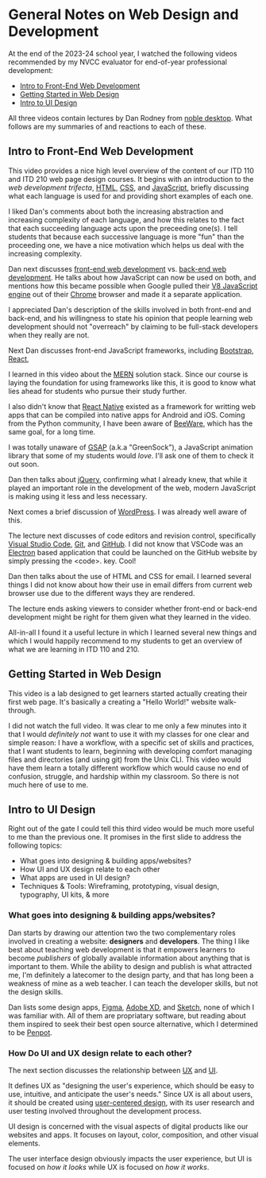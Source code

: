 # General Notes on Web Design and Development

At the end of the 2023-24 school year, I watched the following videos
recommended by my NVCC evaluator for end-of-year professional development:

* [Intro to Front-End Web Development](https://www.youtube.com/watch?v=7C4dv8vuwEk)
* [Getting Started in Web Design](https://www.youtube.com/watch?v=05r34Q9oM-8)
* [Intro to UI Design](https://www.youtube.com/watch?v=GbJLsSi7ehY)

All three videos contain lectures by Dan Rodney from
[noble desktop](https://www.nobledesktop.com/).  What follows are my summaries
of and reactions to each of these.


## Intro to Front-End Web Development

This video provides a nice high level overview of the content of our
ITD 110 and ITD 210 web page design courses. It begins with an introduction
to the *web development trifecta*,
[HTML](https://en.wikipedia.org/wiki/HTML),
[CSS](https://en.wikipedia.org/wiki/CSS),
and [JavaScript](https://en.wikipedia.org/wiki/JavaScript), briefly discussing
what each language is used for and providing short examples of each one.

I liked Dan's comments about both the increasing abstraction and increasing
complexity of each language, and how this relates to the fact that each
succeeding language acts upon the preceeding one(s). I tell students that
because each successive language is more "fun" than the proceeding one, we
have a nice motivation which helps us deal with the increasing complexity.

Dan next discusses
[front-end web development](https://en.wikipedia.org/wiki/Front-end_web_development) vs.
[back-end web development](https://en.wikipedia.org/wiki/Client%E2%80%93server_model#Server-side).
He talks about how JavaScript can now be used on both, and mentions how this
became possible when Google pulled their
[V8 JavaScript engine](https://en.wikipedia.org/wiki/V8_(JavaScript_engine))
out of their [Chrome](https://en.wikipedia.org/wiki/Google_Chrome) browser and
made it a separate application.

I appreciated Dan's description of the skills involved in both front-end and
back-end, and his willingness to state his opinion that people learning
web development should not "overreach" by claiming to be full-stack developers
when they really are not.

Next Dan discusses front-end JavaScript frameworks, including
[Bootstrap](https://en.wikipedia.org/wiki/Bootstrap_(front-end_framework)),
[React](https://en.wikipedia.org/wiki/React_(JavaScript_library)),

I learned in this video about the 
[MERN](https://en.wikipedia.org/wiki/MEAN_(solution_stack)) solution stack.
Since our course is laying the foundation for using frameworks like this, it
is good to know what lies ahead for students who pursue their study further.

I also didn't know that
[React Native](https://en.wikipedia.org/wiki/React_Native) existed as a
framework for writting web apps that can be compiled into native apps for
Android and iOS. Coming from the Python community, I have been aware of
[BeeWare](https://beeware.org/), which has the same goal, for a long time.

I was totally unaware of [GSAP](https://gsap.com/) (a.k.a "GreenSock"),
a JavaScript animation library that some of my students would *love*. I'll
ask one of them to check it out soon.

Dan then talks about [jQuery](https://en.wikipedia.org/wiki/JQuery), confirming
what I already knew, that while it played an important role in the development
of the web, modern JavaScript is making using it less and less necessary.

Next comes a brief discussion of
[WordPress](https://en.wikipedia.org/wiki/WordPress). I was already well aware
of this.

The lecture next discusses of code editors and revision control, specifically 
[Visual Studio Code](https://en.wikipedia.org/wiki/Visual_Studio_Code),
[Git](https://en.wikipedia.org/wiki/Git), and
[GitHub](https://en.wikipedia.org/wiki/GitHub). I did not know that
VSCode was an
[Electron](https://en.wikipedia.org/wiki/Electron_(software_framework)) based
application that could be launched on the GitHub website by simply pressing the
<code>.</code> key. Cool!

Dan then talks about the use of HTML and CSS for email. I learned several
things I did not know about how their use in email differs from current web
browser use due to the different ways they are rendered.

The lecture ends asking viewers to consider whether front-end or back-end
development might be right for them given what they learned in the video.

All-in-all I found it a useful lecture in which I learned several new things
and which I would happily recommend to my students to get an overview of
what we are learning in ITD 110 and 210.


## Getting Started in Web Design

This video is a lab designed to get learners started actually creating their
first web page.  It's basically a creating a "Hello World!" website
walk-through.

I did not watch the full video.  It was clear to me only a few minutes into it
that I would *definitely not* want to use it with my classes for one clear and
simple reason: I have a workflow, with a specific set of skills and practices,
that I want students to learn, beginning with developing comfort managing files
and directories (and using git) from the Unix CLI.  This video would have them
learn a totally different workflow which would cause no end of confusion,
struggle, and hardship within my classroom. So there is not much here of use
to me.


## Intro to UI Design

Right out of the gate I could tell this third video would be much more useful
to me than the previous one. It promises in the first slide to address the
following topics:

* What goes into designing &amp; building apps/websites?
* How UI and UX design relate to each other
* What apps are used in UI design?
* Techniques &amp; Tools: Wireframing, prototyping, visual design, typography,
  UI kits, &amp; more

### What goes into designing &amp; building apps/websites?

Dan starts by drawing our attention two the two complementary roles involved in
creating a website: **designers** and **developers**.  The thing I like best
about teaching web development is that it empowers learners to become
*publishers* of globally available information about anything that is important
to them.  While the ability to design and publish is what attracted me, I'm
definitely a latecomer to the design party, and that has long been a weakness of
mine as a web teacher. I can teach the developer skills, but not the design
skills.

Dan lists some design apps, [Figma](https://en.wikipedia.org/wiki/Figma),
[Adobe XD](https://en.wikipedia.org/wiki/Adobe_XD),
and [Sketch](https://en.wikipedia.org/wiki/Sketch_(software)), none of which I
was familiar with. All of them are propriatary software, but reading about
them inspired to seek their best open source alternative, which I determined
to be [Penpot](https://penpot.app/).


### How Do UI and UX design relate to each other?

The next section discusses the relationship between 
[UX](https://en.wikipedia.org/wiki/User_experience_design) and
[UI](https://en.wikipedia.org/wiki/User_interface).

It defines UX as "designing the user's experience, which should be easy to use,
intuitive, and anticipate the user's needs." Since UX is all about users, it
should be created using
[user-centered design](https://en.wikipedia.org/wiki/User-centered_design),
with its user research and user testing involved throughout the development
process.

UI design is concerned with the visual aspects of digital products like our
websites and apps. It focuses on layout, color, composition, and other visual
elements.

The user interface design obviously impacts the user experience, but UI is
focused on *how it looks* while UX is focused on *how it works*.
